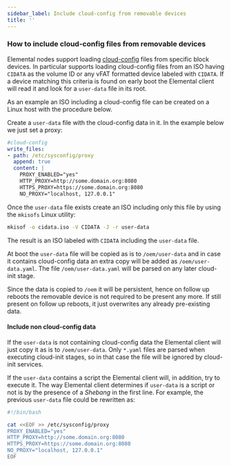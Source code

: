```yaml
---
sidebar_label: Include cloud-config from removable devices
title: ''
---
```


<head>
  <link rel="canonical" href="https://elemental.docs.rancher.com/removable-device-cloudconfig"/>
</head>


### How to include cloud-config files from removable devices

Elemental nodes support loading [cloud-config](cloud-config-reference.md) files from specific block devices.
In particular supports loading cloud-config files from an ISO having `CIDATA` as the volume ID or any vFAT formatted
device labeled with `CIDATA`. If a device matching this criteria is found on early boot the Elemental client will
read it and look for a `user-data` file in its root.

As an example an ISO including a cloud-config file can be created on a Linux host with the procedure below.

Create a `user-data` file with the cloud-config data in it. In the example below we just set a
proxy:

```yaml title="user-data" showLineNumbers
#cloud-config
write_files:
- path: /etc/sysconfig/proxy
  append: true
  content: |
    PROXY_ENABLED="yes"
    HTTP_PROXY=http://some.domain.org:8080
    HTTPS_PROXY=https://some.domain.org:8080
    NO_PROXY="localhost, 127.0.0.1"
```

Once the `user-data` file exists create an ISO including only this file by using the `mkisofs` Linux utility:

```bash
mkisof -o cidata.iso -V CIDATA -J -r user-data
```

The result is an ISO labeled with `CIDATA` including the `user-data` file.

At boot the `user-data` file will be copied as is to `/oem/user-data` and in case it contains cloud-config data
an extra copy will be added as `/oem/user-data.yaml`. The file `/oem/user-data.yaml` will be parsed
on any later cloud-init stage.

Since the data is copied to `/oem` it will be persistent, hence on follow up reboots the removable device is
not required to be present any more. If still present on follow up reboots, it just overwrites any
already pre-existing data.

#### Include non cloud-config data

If the `user-data` is not containing cloud-config data the Elemental client will just copy it as
is to `/oem/user-data`. Only `*.yaml` files are parsed when executing cloud-init stages, so in that
case the file will be ignored by cloud-init services.

If the `user-data` contains a script the Elemental client will, in addition, try to execute it. The way
Elemental client determines if `user-data` is a script or not is by the presence of a _Shebang_ in the
first line. For example, the previous `user-data` file could be rewritten as:


```bash title="user-data" showLineNumbers
#!/bin/bash

cat <<EOF >> /etc/sysconfig/proxy
PROXY_ENABLED="yes"
HTTP_PROXY=http://some.domain.org:8080
HTTPS_PROXY=https://some.domain.org:8080
NO_PROXY="localhost, 127.0.0.1"
EOF
```
